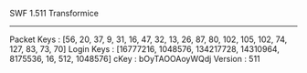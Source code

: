 <p1>SWF 1.511 Transformice</p1>
<hr>

Packet Keys : [56, 20, 37, 9, 31, 16, 47, 32, 13, 26, 87, 80, 102, 105, 102, 74, 127, 83, 73, 70]
Login Keys : [16777216, 1048576, 134217728, 14310964, 8175536, 16, 512, 1048576]
cKey : bOyTAOOAoyWQdj
Version : 511
